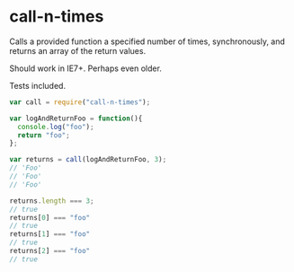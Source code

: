 # call-n-times

Calls a provided function a specified number of times, synchronously, and returns an array of the return values.

Should work in IE7+. Perhaps even older.

Tests included.

``` js
var call = require("call-n-times");

var logAndReturnFoo = function(){
  console.log("foo");
  return "foo";
};

var returns = call(logAndReturnFoo, 3);
// 'Foo'
// 'Foo'
// 'Foo'

returns.length === 3;
// true
returns[0] === "foo"
// true
returns[1] === "foo"
// true
returns[2] === "foo"
// true
```
